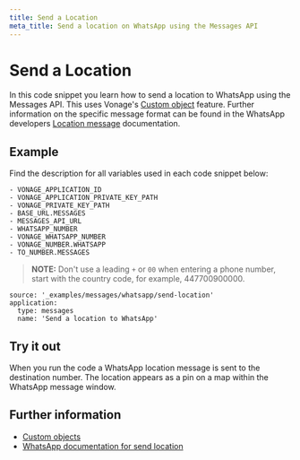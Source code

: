 ```yaml
---
title: Send a Location
meta_title: Send a location on WhatsApp using the Messages API
---
```


# Send a Location

In this code snippet you learn how to send a location to WhatsApp using the Messages API. This uses Vonage's [Custom object](/messages/concepts/custom-objects) feature. Further information on the specific message format can be found in the WhatsApp developers [Location message](https://developers.facebook.com/docs/whatsapp/api/messages/others#location-messages) documentation.

## Example

Find the description for all variables used in each code snippet below:

```snippet_variables
- VONAGE_APPLICATION_ID
- VONAGE_APPLICATION_PRIVATE_KEY_PATH
- VONAGE_PRIVATE_KEY_PATH
- BASE_URL.MESSAGES
- MESSAGES_API_URL
- WHATSAPP_NUMBER
- VONAGE_WHATSAPP_NUMBER
- VONAGE_NUMBER.WHATSAPP
- TO_NUMBER.MESSAGES
```

> **NOTE:** Don't use a leading `+` or `00` when entering a phone number, start with the country code, for example, 447700900000.

```code_snippets
source: '_examples/messages/whatsapp/send-location'
application:
  type: messages
  name: 'Send a location to WhatsApp'
```

## Try it out

When you run the code a WhatsApp location message is sent to the destination number. The location appears as a pin on a map within the WhatsApp message window.

## Further information

* [Custom objects](/messages/concepts/custom-objects)
* [WhatsApp documentation for send location](https://developers.facebook.com/docs/whatsapp/api/messages/others#location-messages)
